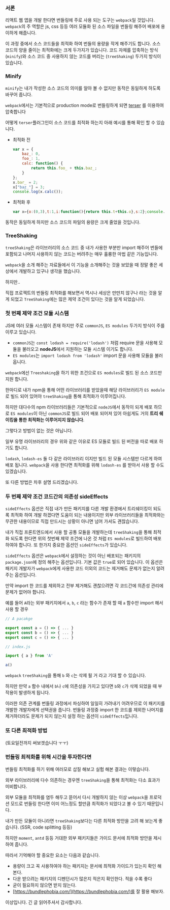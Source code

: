 ### 서론

리액트 웹 앱을 개발 한다면 번들링에 주로 사용 되는 도구는 `webpack`일 것입니다. `webpack`의 주 역할은 js, css 등등 여러 모듈화 된 소스 파일을 번들링 해주어 배포에 용이하게 해줍니다.

이 과정 중에서 소스 코드들을 최적화 하여 번들의 용량을 작게 해주기도 합니다. 소스 코드의 양을 줄이는 최적화에는 크게 두가지가 있습니다.  코드 자체를 압축하는 방식(`minify`)와 소스 코드 중 사용하지 않는 코드를 버리는 (`treeShaking`) 두가지 방식이 있습니다.

### Minify

`minify`는 내가 작성한 소스 코드의 의미를 알아 볼 수 없지만 동작은 동일하게 하도록 바꾸어 줍니다.

`webpack`에서는 기본적으로 production mode로 번들링하게 되면 [terser](https://github.com/terser/terser) 를 이용하여 압축합니다

어떻게 `terser`플러그인이 소스 코드를 최적화 하는지 아래 예시를 통해 확인 할 수 있습니다.

- 최적화 전

    ```jsx
    var x = {
        baz_: 0,
        foo_: 1,
        calc: function() {
            return this.foo_ + this.baz_;
        }
    };
    x.bar_ = 2;
    x["baz_"] = 3;
    console.log(x.calc());
    ```

- 최적화 후

    ```jsx
    var x={o:(0,3),t:1,i:function(){return this.t+this.o},s:2};console.log(x.i());
    ```

동작은 동일하게 하지만 소스 코드의 파일의 용량은 크게 줄었을 것입니다.

### TreeShaking

`treeShaking`은 라이브러리의 소스 코드 중 내가 사용한 부분만 import 해주어 번들에 포함되고 나머지 사용하지 않는 코드는 버려주는 매우 훌륭한 마법 같은 기능입니다. 

`webpack`을 소개 해주는 자료들에서 이 기능을 소개해주는 것을 보았을 때 정말 좋은 세상에서 개발하고 있구나 생각을 했습니다.

하지만..

직접 프로젝트의 번들링 최적화를 해보면서 역시나 세상은 만만치 않구나 라는 것을 알게 되었고 `TreeShaking`에는 많은 제약 조건이 있다는 것을 알게 되었습니다.

### 첫 번째 제약 조건 모듈 시스템

JS에 여러 모듈 시스템이 존재 하지만 주로 `commonJS`, `ES modules` 두가지 방식이 주를 이루고 있습니다.

- `commonJS`는 `const lodash = require('lodash')` 처럼 require 문을 사용해 모듈을 불러오고 **nodeJS**에서 지원하는 모듈 시스템 이기도 합니다.
- `ES modules`는 `import lodash from 'lodash'` import 문을 사용해 모듈을 불러옵니다.

`webpack`에선 `Treeshaking`을 하기 위한 조건으로 `ES modules`로 빌드 된 소스 코드만 지원 합니다.

한마디로 내가 npm을 통해 어떤 라이브러리를 받았을때 해당 라이브러리가 `ES module`로 빌드 되어 있어야 `treeShaking`을 통해 최적화가 이루어집니다. 

하지만 대다수의 npm 라이브러리들은 기본적으로 `nodeJS`에서 동작이 되게 배포 하므로 `ES modules`이 아닌 `commonJS`로 빌드 되어 배포 되어져 있어 아쉽게도 거의 **트리 쉐이킹을 통한 최적화는 이루어지지 않습니다**.

그렇다고 방법이 없는 것은 아닙니다. 

일부 유명 라이브러리의 경우 위와 같은 이유로 ES 모듈로 빌드 된 버전을 따로 배포 하기도 합니다.

`lodash`, `lodash-es` 둘 다 같은 라이브러리 이지만 빌드 된 모듈 시스템만 다르게 하여 배포 됩니다. `webpack`을 사용 한다면 최적화를 위해 `lodash-es` 를 받아서 사용 할 수도 있겠습니다.

또 다른 방법은 차후 설명 드리겠습니다.

### 두 번째 제약 조건 코드간의 의존성 sideEffects

`sideEffects` 옵션은 직접 내가 만든 패키지를 다른 개발 환경에서 트리쉐이킹이 되도록 최적화 하여 개발 하겠다면 도움이 되는 내용이지만 외부 라이브러리들을 최적화와는 무관한 내용이므로 직접 만드시는 상황이 아니면 넘어 가셔도 괜찮습니다.

내가 직접 프론트엔드에서 사용 할  공통 모듈을 개발하는데 `treeShaking`을 통해 최적화 되도록 한다면 위의 첫번째 제약 조건에 나온 것 처럼 `ES modules`로 빌드하여 배포하여야 합니다. 또 한가지 중요한 옵션인 `sideEffects`가 있습니다.

`sideEffects` 옵션은 `webpack`에서 설정하는 것이 아닌 배포되는 패키지의 `package.json`에 정의 해주는 옵션입니다. 기본 값은 `true`로 되어 있습니다. 이 옵션은 패키지 개발자가 `webpack`에게 사용한 코드 이외의 코드는 제거해도 문제가 없는지 알려주는 옵션입니다. 

만약 import 한 코드를 제외하고 전부 제거해도 괜찮으려면 각 코드간에 의존성 관리에 문제가 없어야 합니다. 

예를 들어 `A`라는 외부 패키지에서  `a`, `b`, `c` 라는 함수가 존재 할 때 `a` 함수만 import 해서 사용 할 경우

```jsx
// A pacakge

export const a = () => { ... }
export const b = () => { ... }
export const c = () => { ... }
```

```jsx
// index.js

import { a } from 'A'

a()
```

`webpack` `treeShaking`을 통해 `b` 와 `c`는 삭제 될 거 라고 기대 할 수 있습니다. 

하지만 만약 `a` 함수 내에서 `b`나 `c`에 의존성을 가지고 있다면 `b`와 `c`가 삭제 되었을 때 부작용이 발생하게 됩니다.

이러한 의존 관계를 번들링 과정에서 파싱하여 일일히 가려내기 어려우므로 이 패키지를 개발한 개발자에게 선택권을 줍니다. 번들링 과정중 import 한 코드를 제외한 나머지를 제거하더라도 문제가 되지 않는지 설정 하는 옵션이 `sideEffects`입니다.

### 또 다른 최적화 방법

(토요일전까지 써보겟습니다 ㅜㅜ)

### 번들링 최적화를 위해 시간을 투자한다면

번들링 최적화를 하기 위해 여러모로 삽질 해보고 실험 해본 결과는 이렇습니다.

외부 라이브러리에 다수 의존하는 경우엔 `treeShaking`을 통해 최적화는 다소 효과가 미비합니다.

외부 모듈을 최적화를 염두 해두고 뜯어서 다시 개발하지 않는 이상 `webpack`을 프로덕션 모드로 번들링 한다면 이미 어느정도 할만큼 최적화가 되었다고 볼 수 있기 때문입니다.

내가 만든 모듈이 아니라면 `treeShaking`보다는 다른 최적화 방안을 고려 해 보는게 좋습니다. (SSR, code splitting 등등)

하지만 `moment`, `antd` 등등 거대한 외부 패키지들은 가이드 문서에 최적화 방안을 제시하여 줍니다.

따라서 기억해야 할 중요한 요소는 다음과 같습니다.

- 용량이 크고 꼭 사용하여야 하는 패키지는 문서에 최적화 가이드가 있는지 확인 해본다.
- 다운 받으려는 패키지의 디펜던시가 많은지 적은지 확인한다. 적을 수록 좋다
- 굳이 필요하지 않으면 받지 않는다.
- [https://bundlephobia.com/](https://bundlephobia.com/)를 잘 활용 해보자.

이상입니다. 긴 글 읽어주셔서 감사합니다.
